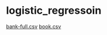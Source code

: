 # logistic_regressoin
[bank-full.csv](https://github.com/ajinkyabhandarge/logistic_regressoin/files/9794019/bank-full.csv)
[book.csv](https://github.com/ajinkyabhandarge/logistic_regressoin/files/9794023/book.csv)
